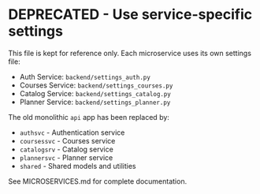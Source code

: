 # DEPRECATED - Use service-specific settings

This file is kept for reference only. Each microservice uses its own settings file:

- Auth Service: `backend/settings_auth.py`
- Courses Service: `backend/settings_courses.py`
- Catalog Service: `backend/settings_catalog.py`
- Planner Service: `backend/settings_planner.py`

The old monolithic `api` app has been replaced by:
- `authsvc` - Authentication service
- `coursessvc` - Courses service
- `catalogsrv` - Catalog service
- `plannersvc` - Planner service
- `shared` - Shared models and utilities

See MICROSERVICES.md for complete documentation.
